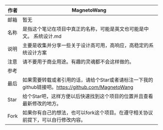 | 作者 | MagnetoWang                                                  |
| ---- | ------------------------------------------------------------ |
| 邮箱 | 暂无                                                         |
| 名称 | 是指这个笔记在项目中真正的名称，可能是英文也可能是中文。  系统设计.md |
| 说明 | 主要是收集并分享一些关于设计高可用，高响应，高稳定的系统设计方案 |
| 注意 | 请不要用于商业用途。有趣的灵魂都不会这样做的。               |
| 参考 |                                                              |
| 最后 | 如果需要转载或者引用的话，请给个Star或者请标注一下我的github链接吧。https://github.com/MagnetoWang |
| Star | 给个Star吧，这样方便以后快速找到这个项目的位置并且查看最新修改的地方。 |
| Fork | 如果你有自己的想法，也可以fork这个项目。在遵守相关协议前提下，可以自行修改内容。 |

